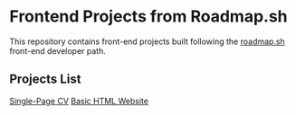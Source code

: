# Frontend Projects from Roadmap.sh

This repository contains front-end projects built following the [roadmap.sh](https://roadmap.sh/) front-end developer path.

## Projects List
[Single-Page CV]()
[Basic HTML Website]()
